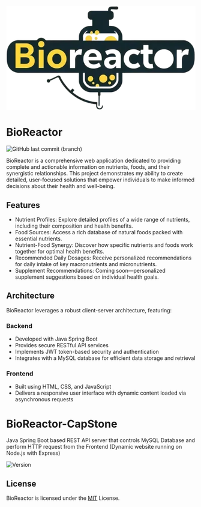 ![BioReactor](Frontend/public/images/vitamins/BioReactor.png)
# BioReactor
![GitHub last commit (branch)](https://img.shields.io/github/last-commit/AndriiKordiukov/BioReactor)

BioReactor is a comprehensive web application dedicated to providing complete and actionable information on nutrients, foods, and their synergistic relationships. This project demonstrates my ability to create detailed, user-focused solutions that empower individuals to make informed decisions about their health and well-being.
## Features
- Nutrient Profiles: Explore detailed profiles of a wide range of nutrients, including their composition and health benefits.
- Food Sources: Access a rich database of natural foods packed with essential nutrients.
- Nutrient-Food Synergy: Discover how specific nutrients and foods work together for optimal health benefits.
- Recommended Daily Dosages: Receive personalized recommendations for daily intake of key macronutrients and micronutrients.
- Supplement Recommendations: Coming soon—personalized supplement suggestions based on individual health goals.

## Architecture
BioReactor leverages a robust client-server architecture, featuring:

### Backend
- Developed with Java Spring Boot
- Provides secure RESTful API services
- Implements JWT token-based security and authentication
- Integrates with a MySQL database for efficient data storage and retrieval
### Frontend
- Built using HTML, CSS, and JavaScript
- Delivers a responsive user interface with dynamic content loaded via asynchronous requests

# BioReactor-CapStone
Java Spring Boot based REST API server that controls MySQL Database and perform HTTP request from the Frontend (Dynamic website running on Node.js with Express)


![Version](https://img.shields.io/github/v/release/AndriiKordiukov/BioReactor)

## License
BioReactor is licensed under the [MIT](https://choosealicense.com/licenses/mit/) License.

